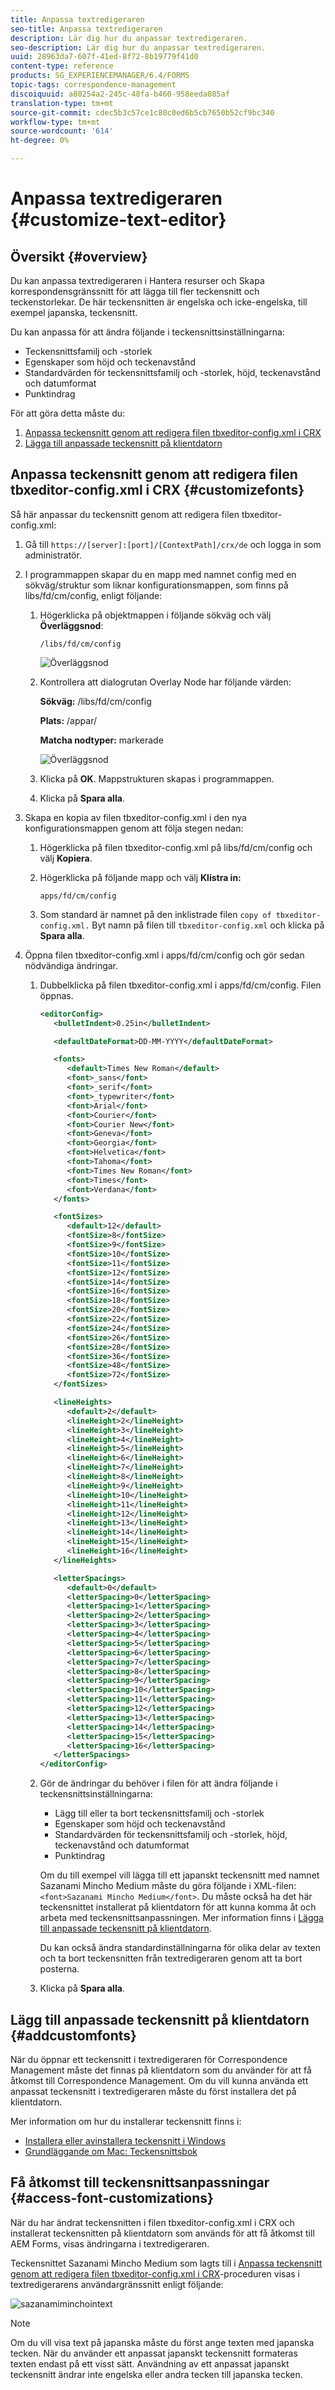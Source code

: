 ```yaml
---
title: Anpassa textredigeraren
seo-title: Anpassa textredigeraren
description: Lär dig hur du anpassar textredigeraren.
seo-description: Lär dig hur du anpassar textredigeraren.
uuid: 28963da7-607f-41ed-8f72-8b19779f41d0
content-type: reference
products: SG_EXPERIENCEMANAGER/6.4/FORMS
topic-tags: correspondence-management
discoiquuid: a80254a2-245c-48fa-b460-958eeda085af
translation-type: tm+mt
source-git-commit: cdec5b3c57ce1c80c0ed6b5cb7650b52cf9bc340
workflow-type: tm+mt
source-wordcount: '614'
ht-degree: 0%

---
```



# Anpassa textredigeraren {#customize-text-editor}

## Översikt {#overview}

Du kan anpassa textredigeraren i Hantera resurser och Skapa korrespondensgränssnitt för att lägga till fler teckensnitt och teckenstorlekar. De här teckensnitten är engelska och icke-engelska, till exempel japanska, teckensnitt.

Du kan anpassa för att ändra följande i teckensnittsinställningarna:

* Teckensnittsfamilj och -storlek
* Egenskaper som höjd och teckenavstånd
* Standardvärden för teckensnittsfamilj och -storlek, höjd, teckenavstånd och datumformat
* Punktindrag

För att göra detta måste du:

1. [Anpassa teckensnitt genom att redigera filen tbxeditor-config.xml i CRX](#customizefonts)
1. [Lägga till anpassade teckensnitt på klientdatorn](#addcustomfonts)

## Anpassa teckensnitt genom att redigera filen tbxeditor-config.xml i CRX {#customizefonts}

Så här anpassar du teckensnitt genom att redigera filen tbxeditor-config.xml:

1. Gå till `https://[server]:[port]/[ContextPath]/crx/de` och logga in som administratör.
1. I programmappen skapar du en mapp med namnet config med en sökväg/struktur som liknar konfigurationsmappen, som finns på libs/fd/cm/config, enligt följande:

   1. Högerklicka på objektmappen i följande sökväg och välj **Överläggsnod**:

      `/libs/fd/cm/config`

      ![Överläggsnod](assets/1-4.png)

   1. Kontrollera att dialogrutan Overlay Node har följande värden:

      **Sökväg:** /libs/fd/cm/config

      **Plats:** /appar/

      **Matcha nodtyper:** markerade

      ![Överläggsnod](assets/2-2.png)

   1. Klicka på **OK**. Mappstrukturen skapas i programmappen.

   1. Klicka på **Spara alla**.

1. Skapa en kopia av filen tbxeditor-config.xml i den nya konfigurationsmappen genom att följa stegen nedan:

   1. Högerklicka på filen tbxeditor-config.xml på libs/fd/cm/config och välj **Kopiera**.
   1. Högerklicka på följande mapp och välj **Klistra in:**

      `apps/fd/cm/config`

   1. Som standard är namnet på den inklistrade filen `copy of tbxeditor-config.xml.` Byt namn på filen till `tbxeditor-config.xml` och klicka på **Spara alla**.

1. Öppna filen tbxeditor-config.xml i apps/fd/cm/config och gör sedan nödvändiga ändringar.

   1. Dubbelklicka på filen tbxeditor-config.xml i apps/fd/cm/config. Filen öppnas.

      ```xml
      <editorConfig>
         <bulletIndent>0.25in</bulletIndent>
      
         <defaultDateFormat>DD-MM-YYYY</defaultDateFormat>
      
         <fonts>
            <default>Times New Roman</default>
            <font>_sans</font>
            <font>_serif</font>
            <font>_typewriter</font>
            <font>Arial</font>
            <font>Courier</font>
            <font>Courier New</font>
            <font>Geneva</font>
            <font>Georgia</font>
            <font>Helvetica</font>
            <font>Tahoma</font>
            <font>Times New Roman</font>
            <font>Times</font>
            <font>Verdana</font>
         </fonts>
      
         <fontSizes>
            <default>12</default>
            <fontSize>8</fontSize>
            <fontSize>9</fontSize>
            <fontSize>10</fontSize>
            <fontSize>11</fontSize>
            <fontSize>12</fontSize>
            <fontSize>14</fontSize>
            <fontSize>16</fontSize>
            <fontSize>18</fontSize>
            <fontSize>20</fontSize>
            <fontSize>22</fontSize>
            <fontSize>24</fontSize>
            <fontSize>26</fontSize>
            <fontSize>28</fontSize>
            <fontSize>36</fontSize>
            <fontSize>48</fontSize>
            <fontSize>72</fontSize>
         </fontSizes>
      
         <lineHeights>
            <default>2</default>     
            <lineHeight>2</lineHeight>
            <lineHeight>3</lineHeight>
            <lineHeight>4</lineHeight>
            <lineHeight>5</lineHeight>
            <lineHeight>6</lineHeight>
            <lineHeight>7</lineHeight>
            <lineHeight>8</lineHeight>
            <lineHeight>9</lineHeight>
            <lineHeight>10</lineHeight>
            <lineHeight>11</lineHeight>
            <lineHeight>12</lineHeight>
            <lineHeight>13</lineHeight>
            <lineHeight>14</lineHeight>
            <lineHeight>15</lineHeight>
            <lineHeight>16</lineHeight>
         </lineHeights>
      
         <letterSpacings>
            <default>0</default>
            <letterSpacing>0</letterSpacing>
            <letterSpacing>1</letterSpacing>
            <letterSpacing>2</letterSpacing>
            <letterSpacing>3</letterSpacing>
            <letterSpacing>4</letterSpacing>
            <letterSpacing>5</letterSpacing>
            <letterSpacing>6</letterSpacing>
            <letterSpacing>7</letterSpacing>
            <letterSpacing>8</letterSpacing>
            <letterSpacing>9</letterSpacing>
            <letterSpacing>10</letterSpacing>
            <letterSpacing>11</letterSpacing>
            <letterSpacing>12</letterSpacing>
            <letterSpacing>13</letterSpacing>
            <letterSpacing>14</letterSpacing>
            <letterSpacing>15</letterSpacing>
            <letterSpacing>16</letterSpacing>
         </letterSpacings>
      </editorConfig>
      ```

   1. Gör de ändringar du behöver i filen för att ändra följande i teckensnittsinställningarna:

      * Lägg till eller ta bort teckensnittsfamilj och -storlek
      * Egenskaper som höjd och teckenavstånd
      * Standardvärden för teckensnittsfamilj och -storlek, höjd, teckenavstånd och datumformat
      * Punktindrag

      Om du till exempel vill lägga till ett japanskt teckensnitt med namnet Sazanami Mincho Medium måste du göra följande i XML-filen: `<font>Sazanami Mincho Medium</font>`. Du måste också ha det här teckensnittet installerat på klientdatorn för att kunna komma åt och arbeta med teckensnittsanpassningen. Mer information finns i [Lägga till anpassade teckensnitt på klientdatorn](#addcustomfonts).

      Du kan också ändra standardinställningarna för olika delar av texten och ta bort teckensnitten från textredigeraren genom att ta bort posterna.

   1. Klicka på **Spara alla**.


## Lägg till anpassade teckensnitt på klientdatorn {#addcustomfonts}

När du öppnar ett teckensnitt i textredigeraren för Correspondence Management måste det finnas på klientdatorn som du använder för att få åtkomst till Correspondence Management. Om du vill kunna använda ett anpassat teckensnitt i textredigeraren måste du först installera det på klientdatorn.

Mer information om hur du installerar teckensnitt finns i:

* [Installera eller avinstallera teckensnitt i Windows](https://windows.microsoft.com/en-us/windows-vista/install-or-uninstall-fonts)
* [Grundläggande om Mac: Teckensnittsbok](https://support.apple.com/en-us/HT201749)

## Få åtkomst till teckensnittsanpassningar {#access-font-customizations}

När du har ändrat teckensnitten i filen tbxeditor-config.xml i CRX och installerat teckensnitten på klientdatorn som används för att få åtkomst till AEM Forms, visas ändringarna i textredigeraren.

Teckensnittet Sazanami Mincho Medium som lagts till i [Anpassa teckensnitt genom att redigera filen tbxeditor-config.xml i CRX](#customizefonts)-proceduren visas i textredigerarens användargränssnitt enligt följande:

![sazanamiminchointext](assets/sazanamiminchointext.png)

>[!NOTE]
>
>Om du vill visa text på japanska måste du först ange texten med japanska tecken. När du använder ett anpassat japanskt teckensnitt formateras texten endast på ett visst sätt. Användning av ett anpassat japanskt teckensnitt ändrar inte engelska eller andra tecken till japanska tecken.

